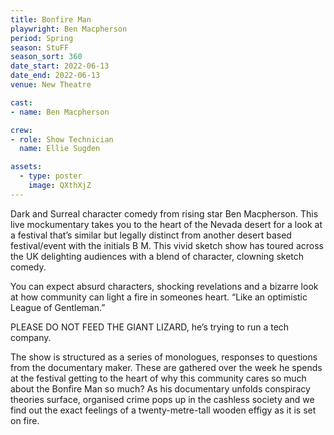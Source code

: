 ```yaml
---
title: Bonfire Man
playwright: Ben Macpherson
period: Spring
season: StuFF
season_sort: 360
date_start: 2022-06-13
date_end: 2022-06-13
venue: New Theatre

cast: 
- name: Ben Macpherson

crew:
- role: Show Technician
  name: Ellie Sugden

assets:
  - type: poster
    image: QXthXjZ
---
```


Dark and Surreal character comedy from rising star Ben Macpherson. This live mockumentary takes you to the heart of the Nevada desert for a look at a festival that’s similar but legally distinct from another desert based festival/event with the initials B M. This vivid sketch show has toured across the UK delighting audiences with a blend of character, clowning sketch comedy. 

You can expect absurd characters, shocking revelations and a bizarre look at how community can light a fire in someones heart. “Like an optimistic League of Gentleman.” 

PLEASE DO NOT FEED THE GIANT LIZARD, he’s trying to run a tech company. 

The show is structured as a series of monologues, responses to questions from the documentary maker. These are gathered over the week he spends at the festival getting to the heart of why this community cares so much about the Bonfire Man so much? As his documentary unfolds conspiracy theories surface, organised crime pops up in the cashless society and we find out the exact feelings of a twenty-metre-tall wooden effigy as it is set on fire.
